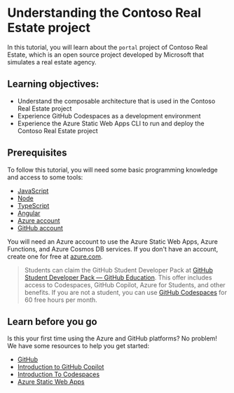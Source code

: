 # Understanding the Contoso Real Estate project

In this tutorial, you will learn about the `portal` project of Contoso Real Estate, which is an open source project developed by Microsoft that simulates a real estate agency.

## Learning objectives:

- Understand the composable architecture that is used in the Contoso Real Estate project
- Experience GitHub Codespaces as a development environment
- Experience the Azure Static Web Apps CLI to run and deploy the Contoso Real Estate project

## Prerequisites

To follow this tutorial, you will need some basic programming knowledge and access to some tools:

- [JavaScript](https://learn.microsoft.com/shows/beginners-series-to-javascript/)
- [Node](https://learn.microsoft.com/shows/beginners-series-to-nodejs/)
- [TypeScript](https://www.typescriptlang.org/)
- [Angular](https://angular.io/)
- [Azure account](https://azure.microsoft.com/free/)
- [GitHub account](https://github.com)

You will need an Azure account to use the Azure Static Web Apps, Azure Functions, and Azure Cosmos DB services. If you don't have an account, create one for free at [azure.com](https://azure.microsoft.com/free/).

> Students can claim the GitHub Student Developer Pack at [GitHub Student Developer Pack — GitHub Education](https://education.github.com/pack). This offer includes access to Codespaces, GitHub Copilot, Azure for Students, and other benefits. If you are not a student, you can use [GitHub Codespaces](https://docs.github.com/en/codespaces) for 60 free hours per month.


## Learn before you go

Is this your first time using the Azure and GitHub platforms? No problem! We have some resources to help you get started:

- [GitHub](https://learn.microsoft.com/training/github/)
- [Introduction to GitHub Copilot](https://learn.microsoft.com/training/modules/introduction-to-github-copilot/)
- [Introduction To Codespaces](https://aka.ms/CodespacesVideoTutorial)
- [Azure Static Web Apps](https://learn.microsoft.com/azure/static-web-apps/overview)